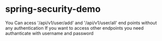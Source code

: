 # spring-security-demo

You Can acess '/api/v1/user/add' and '/api/v1/user/all' end points without any authentication
If you want to access other endpoints you need authanticate with username and password
